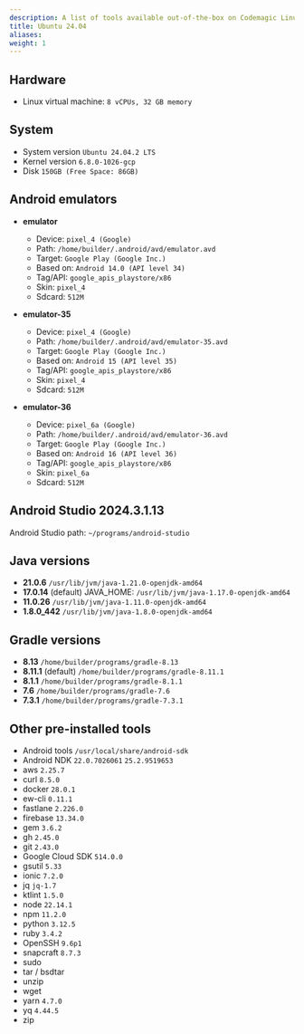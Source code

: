 ```yaml
---
description: A list of tools available out-of-the-box on Codemagic Linux Ubuntu 24.04
title: Ubuntu 24.04
aliases:
weight: 1
---
```


## Hardware

- Linux virtual machine: `8 vCPUs, 32 GB memory`

## System

- System version `Ubuntu 24.04.2 LTS`
- Kernel version `6.8.0-1026-gcp`
- Disk `150GB (Free Space: 86GB)`




## Android emulators

- **emulator**

  - Device: `pixel_4 (Google)`
  - Path: `/home/builder/.android/avd/emulator.avd`
  - Target: `Google Play (Google Inc.)`
  - Based on: `Android 14.0 (API level 34)`
  - Tag/API: `google_apis_playstore/x86`
  - Skin: `pixel_4`
  - Sdcard: `512M`

- **emulator-35**

  - Device: `pixel_4 (Google)`
  - Path: `/home/builder/.android/avd/emulator-35.avd`
  - Target: `Google Play (Google Inc.)`
  - Based on: `Android 15 (API level 35)`
  - Tag/API: `google_apis_playstore/x86`
  - Skin: `pixel_4`
  - Sdcard: `512M`

- **emulator-36**

  - Device: `pixel_6a (Google)`
  - Path: `/home/builder/.android/avd/emulator-36.avd`
  - Target: `Google Play (Google Inc.)`
  - Based on: `Android 16 (API level 36)`
  - Tag/API: `google_apis_playstore/x86`
  - Skin: `pixel_6a`
  - Sdcard: `512M`


## Android Studio 2024.3.1.13

Android Studio path: `~/programs/android-studio`

## Java versions

- **21.0.6** `/usr/lib/jvm/java-1.21.0-openjdk-amd64`
- **17.0.14** (default) JAVA_HOME: `/usr/lib/jvm/java-1.17.0-openjdk-amd64`
- **11.0.26** `/usr/lib/jvm/java-1.11.0-openjdk-amd64`
- **1.8.0_442** `/usr/lib/jvm/java-1.8.0-openjdk-amd64`

## Gradle versions

- **8.13** `/home/builder/programs/gradle-8.13` 
- **8.11.1** (default) `/home/builder/programs/gradle-8.11.1`
- **8.1.1** `/home/builder/programs/gradle-8.1.1`
- **7.6** `/home/builder/programs/gradle-7.6`
- **7.3.1** `/home/builder/programs/gradle-7.3.1`

## Other pre-installed tools

- Android tools `/usr/local/share/android-sdk`
- Android NDK `22.0.7026061` `25.2.9519653`
- aws `2.25.7`
- curl `8.5.0`
- docker `28.0.1`
- ew-cli `0.11.1`
- fastlane `2.226.0`
- firebase `13.34.0`
- gem `3.6.2`
- gh `2.45.0`
- git `2.43.0`
- Google Cloud SDK `514.0.0`
- gsutil `5.33`
- ionic `7.2.0`
- jq `jq-1.7`
- ktlint `1.5.0`
- node `22.14.1`
- npm `11.2.0`
- python `3.12.5`
- ruby `3.4.2`
- OpenSSH `9.6p1`
- snapcraft `8.7.3`
- sudo
- tar / bsdtar
- unzip
- wget
- yarn `4.7.0`
- yq `4.44.5`
- zip

